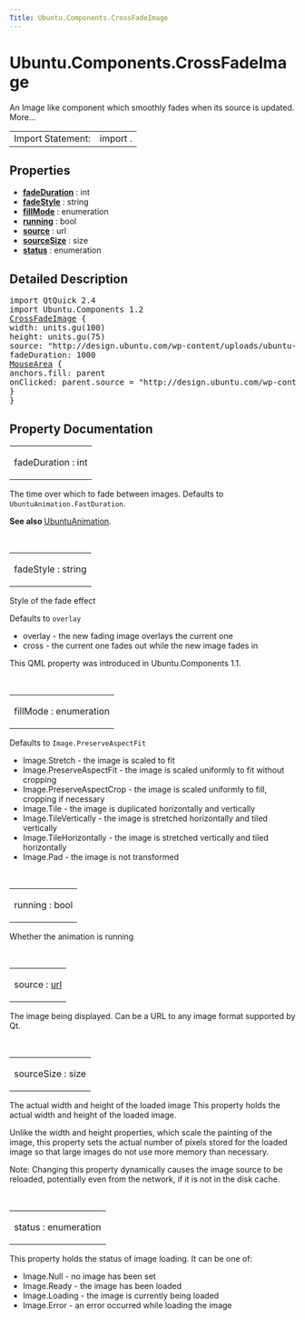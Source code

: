 ```yaml
---
Title: Ubuntu.Components.CrossFadeImage
---
```


# Ubuntu.Components.CrossFadeImage

<span class="subtitle"></span>
<!-- $$$CrossFadeImage-brief -->
<p>An Image like component which smoothly fades when its source is updated. More...</p>
<!-- @@@CrossFadeImage -->
<table class="alignedsummary">
<tr><td class="memItemLeft rightAlign topAlign"> Import Statement:</td><td class="memItemRight bottomAlign"> import  .</td></tr></table><ul>
</ul>
<h2 id="properties">Properties</h2>
<ul>
<li class="fn"><b><b><a href="#fadeDuration-prop">fadeDuration</a></b></b> : int</li>
<li class="fn"><b><b><a href="#fadeStyle-prop">fadeStyle</a></b></b> : string</li>
<li class="fn"><b><b><a href="#fillMode-prop">fillMode</a></b></b> : enumeration</li>
<li class="fn"><b><b><a href="#running-prop">running</a></b></b> : bool</li>
<li class="fn"><b><b><a href="#source-prop">source</a></b></b> : url</li>
<li class="fn"><b><b><a href="#sourceSize-prop">sourceSize</a></b></b> : size</li>
<li class="fn"><b><b><a href="#status-prop">status</a></b></b> : enumeration</li>
</ul>
<!-- $$$CrossFadeImage-description -->
<h2 id="details">Detailed Description</h2>
</p>
<pre class="qml">import QtQuick 2.4
import Ubuntu.Components 1.2
<span class="type"><a href="index.html">CrossFadeImage</a></span> {
<span class="name">width</span>: <span class="name">units</span>.<span class="name">gu</span>(<span class="number">100</span>)
<span class="name">height</span>: <span class="name">units</span>.<span class="name">gu</span>(<span class="number">75</span>)
<span class="name">source</span>: <span class="string">&quot;http://design.ubuntu.com/wp-content/uploads/ubuntu-logo14.png&quot;</span>
<span class="name">fadeDuration</span>: <span class="number">1000</span>
<span class="type"><a href="QtQuick.MouseArea.md">MouseArea</a></span> {
<span class="name">anchors</span>.fill: <span class="name">parent</span>
<span class="name">onClicked</span>: <span class="name">parent</span>.<span class="name">source</span> <span class="operator">=</span> <span class="string">&quot;http://design.ubuntu.com/wp-content/uploads/canonical-logo1.png&quot;</span>
}
}</pre>
<!-- @@@CrossFadeImage -->
<h2>Property Documentation</h2>
<!-- $$$fadeDuration -->
<table class="qmlname"><tr valign="top" id="fadeDuration-prop"><td class="tblQmlPropNode"><p><span class="name">fadeDuration</span> : <span class="type">int</span></p></td></tr></table><p>The time over which to fade between images. Defaults to <code>UbuntuAnimation.FastDuration</code>.</p>
<p><b>See also </b><a href="Ubuntu.Components.UbuntuAnimation.md">UbuntuAnimation</a>.</p>
<!-- @@@fadeDuration -->
<br/>
<!-- $$$fadeStyle -->
<table class="qmlname"><tr valign="top" id="fadeStyle-prop"><td class="tblQmlPropNode"><p><span class="name">fadeStyle</span> : <span class="type">string</span></p></td></tr></table><p>Style of the fade effect</p>
<p>Defaults to <code>overlay</code></p>
<ul>
<li>overlay - the new fading image overlays the current one</li>
<li>cross - the current one fades out while the new image fades in</li>
</ul>
<p>This QML property was introduced in  Ubuntu.Components 1.1.</p>
<!-- @@@fadeStyle -->
<br/>
<!-- $$$fillMode -->
<table class="qmlname"><tr valign="top" id="fillMode-prop"><td class="tblQmlPropNode"><p><span class="name">fillMode</span> : <span class="type">enumeration</span></p></td></tr></table><p>Defaults to <code>Image.PreserveAspectFit</code></p>
<ul>
<li>Image.Stretch - the image is scaled to fit</li>
<li>Image.PreserveAspectFit - the image is scaled uniformly to fit without cropping</li>
<li>Image.PreserveAspectCrop - the image is scaled uniformly to fill, cropping if necessary</li>
<li>Image.Tile - the image is duplicated horizontally and vertically</li>
<li>Image.TileVertically - the image is stretched horizontally and tiled vertically</li>
<li>Image.TileHorizontally - the image is stretched vertically and tiled horizontally</li>
<li>Image.Pad - the image is not transformed</li>
</ul>
<!-- @@@fillMode -->
<br/>
<!-- $$$running -->
<table class="qmlname"><tr valign="top" id="running-prop"><td class="tblQmlPropNode"><p><span class="name">running</span> : <span class="type">bool</span></p></td></tr></table><p>Whether the animation is running</p>
<!-- @@@running -->
<br/>
<!-- $$$source -->
<table class="qmlname"><tr valign="top" id="source-prop"><td class="tblQmlPropNode"><p><span class="name">source</span> : <span class="type"><a href="http://doc.qt.io/qt-5/qml-url.html">url</a></span></p></td></tr></table><p>The image being displayed. Can be a URL to any image format supported by Qt.</p>
<!-- @@@source -->
<br/>
<!-- $$$sourceSize -->
<table class="qmlname"><tr valign="top" id="sourceSize-prop"><td class="tblQmlPropNode"><p><span class="name">sourceSize</span> : <span class="type">size</span></p></td></tr></table><p>The actual width and height of the loaded image This property holds the actual width and height of the loaded image.</p>
<p>Unlike the width and height properties, which scale the painting of the image, this property sets the actual number of pixels stored for the loaded image so that large images do not use more memory than necessary.</p>
<p>Note: Changing this property dynamically causes the image source to be reloaded, potentially even from the network, if it is not in the disk cache.</p>
<!-- @@@sourceSize -->
<br/>
<!-- $$$status -->
<table class="qmlname"><tr valign="top" id="status-prop"><td class="tblQmlPropNode"><p><span class="name">status</span> : <span class="type">enumeration</span></p></td></tr></table><p>This property holds the status of image loading. It can be one of:</p>
<ul>
<li>Image.Null - no image has been set</li>
<li>Image.Ready - the image has been loaded</li>
<li>Image.Loading - the image is currently being loaded</li>
<li>Image.Error - an error occurred while loading the image</li>
</ul>
<!-- @@@status -->
<br/>
